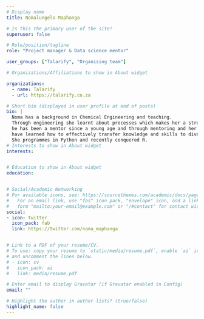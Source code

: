 ```yaml
---
# Display name
title: Nomalungelo Maphanga

# Is this the primary user of the site?
superuser: false

# Role/position/tagline
role: "Project manager & Data science mentor"

user_groups: ["Talarify", "Organising team"]

# Organizations/Affiliations to show in About widget

organizations:  
  - name: Talarify
  - url: https://talarify.co.za

# Short bio (displayed in user profile at end of posts)
bio: |
  Noma has a background in Chemical Engineering and teaching. 
  Through engineering she learnt about processes which makes her a strong project manager. S
  he has been a mentor since a young age and through mentoring and her teaching career, 
  have learned how to effectively transfer knowledge and skills to diverse groups of learners. 
  She programmes in Python and recently conquered R.
# Interests to show in About widget
interests:


# Education to show in About widget
education:


# Social/Academic Networking
# For available icons, see: https://sourcethemes.com/academic/docs/page-builder/#icons
#   For an email link, use "fas" icon pack, "envelope" icon, and a link in the
#   form "mailto:your-email@example.com" or "/#contact" for contact widget.
social:
- icon: twitter
  icon_pack: fab
  link: https://twitter.com/noma_maphanga


# Link to a PDF of your resume/CV.
# To use: copy your resume to `static/media/resume.pdf`, enable `ai` icons in `params.toml`, 
# and uncomment the lines below.
# - icon: cv
#   icon_pack: ai
#   link: media/resume.pdf

# Enter email to display Gravatar (if Gravatar enabled in Config)
email: ""

# Highlight the author in author lists? (true/false)
highlight_name: false
---
```

